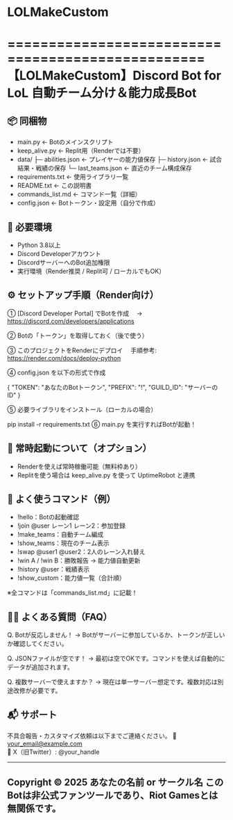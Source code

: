 # LOLMakeCustom

==================================================
       【LOLMakeCustom】Discord Bot for LoL
        自動チーム分け＆能力成長Bot
==================================================

📦 同梱物
--------------------------------------------------
- main.py                 ← Botのメインスクリプト
- keep_alive.py           ← Replit用（Renderでは不要）
- data/
   ├─ abilities.json        ← プレイヤーの能力値保存
   ├─ history.json        ← 試合結果・戦績の保存
   └─ last_teams.json     ← 直近のチーム構成保存
- requirements.txt        ← 使用ライブラリ一覧
- README.txt              ← この説明書
- commands_list.md        ← コマンド一覧（詳細）
- config.json             ← Botトークン・設定用（自分で作成）

🐍 必要環境
--------------------------------------------------
- Python 3.8以上
- Discord Developerアカウント
- DiscordサーバーへのBot追加権限
- 実行環境（Render推奨 / Replit可 / ローカルでもOK）

⚙️ セットアップ手順（Render向け）
--------------------------------------------------
① [Discord Developer Portal] でBotを作成
　→ https://discord.com/developers/applications

② Botの「トークン」を取得しておく（後で使う）

③ このプロジェクトをRenderにデプロイ
　手順参考: https://render.com/docs/deploy-python

④ config.json を以下の形式で作成

{
  "TOKEN": "あなたのBotトークン",
  "PREFIX": "!",
  "GUILD_ID": "サーバーのID"
}

⑤ 必要ライブラリをインストール（ローカルの場合）



pip install -r requirements.txt
⑥ main.py を実行すればBotが起動！



📡 常時起動について（オプション）
--------------------------------------------------
- Renderを使えば常時稼働可能（無料枠あり）
- Replitを使う場合は keep_alive.py を使って UptimeRobot と連携

📝 よく使うコマンド（例）
--------------------------------------------------
- !hello：Botの起動確認
- !join @user レーン1 レーン2：参加登録
- !make_teams：自動チーム編成
- !show_teams：現在のチーム表示
- !swap @user1 @user2：2人のレーン入れ替え
- !win A / !win B：勝敗報告 → 能力値自動更新
- !history @user：戦績表示
- !show_custom：能力値一覧（合計順）

※全コマンドは「commands_list.md」に記載！

🙋‍♂️ よくある質問（FAQ）
--------------------------------------------------
Q. Botが反応しません！
→ Botがサーバーに参加しているか、トークンが正しいか確認してください。

Q. JSONファイルが空です！
→ 最初は空でOKです。コマンドを使えば自動的にデータが追加されます。

Q. 複数サーバーで使えますか？
→ 現在は単一サーバー想定です。複数対応は別途改修が必要です。

📬 サポート
--------------------------------------------------
不具合報告・カスタマイズ依頼は以下までご連絡ください。
📧 your_email@example.com  
📸 X（旧Twitter）: @your_handle

--------------------------------------------------
Copyright © 2025 あなたの名前 or サークル名
このBotは非公式ファンツールであり、Riot Gamesとは無関係です。
--------------------------------------------------


